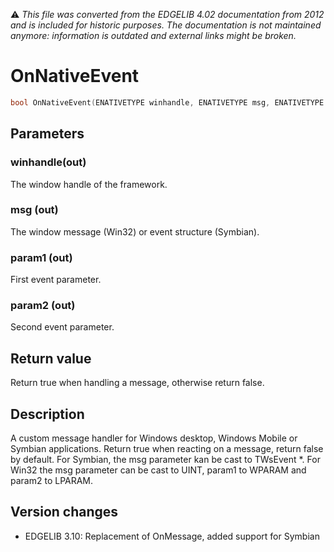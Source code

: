 :warning: _This file was converted from the EDGELIB 4.02 documentation from 2012 and is included for historic purposes. The documentation is not maintained anymore: information is outdated and external links might be broken._

# OnNativeEvent


```c++
bool OnNativeEvent(ENATIVETYPE winhandle, ENATIVETYPE msg, ENATIVETYPE param1, ENATIVETYPE param2)
```

## Parameters
### winhandle(out)
The window handle of the framework.

### msg (out)
The window message (Win32) or event structure (Symbian).

### param1 (out)
First event parameter.

### param2 (out)
Second event parameter.

## Return value
Return true when handling a message, otherwise return false.

## Description
A custom message handler for Windows desktop, Windows Mobile or Symbian applications. Return true when reacting on a message, return false by default. For Symbian, the msg parameter kan be cast to TWsEvent *. For Win32 the msg parameter can be cast to UINT, param1 to WPARAM and param2 to LPARAM.

## Version changes
- EDGELIB 3.10: Replacement of OnMessage, added support for Symbian

